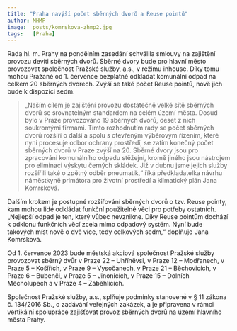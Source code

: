 ```yaml
---
title: "Praha navýší počet sběrných dvorů a Reuse pointů"
author: MHMP
image:  posts/komrskova-zhmp2.jpg
tags:   [Praha]
---
```


Rada hl. m. Prahy na pondělním zasedání schválila smlouvy na zajištění provozu devíti sběrných dvorů. Sběrné dvory bude pro hlavní město provozovat společnost Pražské služby, a.s., v režimu inhouse. Díky tomu mohou Pražané od 1. července bezplatně odkládat komunální odpad na celkem 20 sběrných dvorech. Zvýší se také počet Reuse pointů, nově jich bude k dispozici sedm.

> „Naším cílem je zajištění provozu dostatečně velké sítě sběrných dvorů se srovnatelným standardem na celém území města. Dosud bylo v Praze provozováno 19 sběrných dvorů, deset z nich soukromými firmami. Tímto rozhodnutím rady se počet sběrných dvorů rozšíří o další a spolu s otevřeným výběrovým řízením, které nyní procesuje odbor ochrany prostředí, se zatím konečný počet sběrných dvorů v Praze zvýší na 20. Sběrné dvory jsou pro zpracování komunálního odpadu stěžejní, kromě jiného jsou nástrojem pro eliminaci výskytu černých skládek. Již v dubnu jsme jejich služby rozšířili také o zpětný odběr pneumatik,“ říká předkladatelka návrhu náměstkyně primátora pro životní prostředí a klimatický plán Jana Komrsková.

Dalším krokem je postupné rozšiřování sběrných dvorů o tzv. Reuse pointy, kam mohou lidé odkládat funkční použitelné věci pro potřeby ostatních. „Nejlepší odpad je ten, který vůbec nevznikne. Díky Reuse pointům dochází k odklonu funkčních věcí zcela mimo odpadový systém. Nyní bude takových míst nově o dvě více, tedy celkových sedm,“ doplňuje Jana Komrsková.

Od 1. července 2023 bude městská akciová společnost Pražské služby provozovat sběrný dvůr v Praze 22 – Uhříněvsi, v Praze 12 – Modřanech, v Praze 5 – Košířích, v Praze 9 – Vysočanech, v Praze 21 – Běchovicích, v Praze 6 – Bubenči, v Praze 5 – Jinonicích, v Praze 15 – Dolních Měcholupech a v Praze 4 – Záběhlicích.

Společnost Pražské služby, a.s., splňuje podmínky stanovené́ v § 11 zákona č. 134/2016 Sb., o zadávání veřejných zakázek, a je připravena v rámci vertikální spolupráce zajišťovat provoz sběrných dvorů na území hlavního města Prahy.
